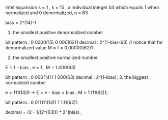 Intel expansion 
s = 1 , k = 15 , a individual integer bit which equals 1 when normalized and 0 denormalized, n = 63 

bias = 2^(14)-1

1. the smallest positive denormalized number 

bit pattern : 0 0000(15) 0 000(62)1 
decimal : 2^(1-bias-63) // notice that for denormalized value M = f = 0.00000(62)1

2. the smallest positive normalized number

E = 1 - bias , e = 1 , M = 1.000(63)

bit pattern : 0 000(14)1 1 000(63) 
decimal : 2^(1-bias);
3. the biggest normalized number 

e = 111(14)0 -> E = e - bias = bias ; M = 1.111(62)1;

bit pattern : 0 011111(13)1 1 1.11(62)1 

decimal = (2 - 1/(2^(63))) * 2^(bias) ; 
